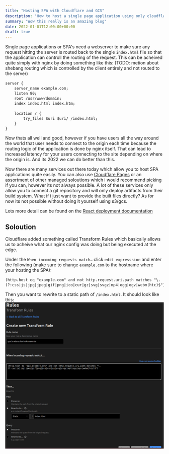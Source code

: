 ```yaml
---
title: "Hosting SPA with Cloudflare and GCS"
description: "How to host a single page application using only cloudflare and google cloud storage"
summary: "Wow this really is an amazing blog"
date: 2022-01-01T12:00:00+00:00
draft: true
---
```


Single page applications or SPA's need a webserver to make sure any request hitting the server is routed back to the single `index.html` file so that the application can controll the routing of the request. This can be acheived quite simply with nginx by doing something like this: (TODO: metion about shebang routing which is controlled by the client entirely and not routed to the server)

```nginx
server {
    server_name example.com;
    listen 80;
    root /usr/www/domain;
    index index.html index.htm;

    location / {
        try_files $uri $uri/ /index.html;
    }
}
```

Now thats all well and good, however if you have users all the way around the world that user needs to connect to the origin each time because the routing logic of the application is done by nginx itself. That can lead to increased latency for your users connecting to the site depending on where the origin is. And its 2022 we can do better than this.

Now there are many services out there today which allow you to host SPA applications quite easily. You can also use [Cloudflare Pages][cloudflare pages] or an assortment of other managed soloutions which i would recommend picking if you can, however its not always possible. A lot of these services only allow you to connect a git repository and will only deploy artifacts from their build system. What if i just want to provide the built files directly? As for now its not possible without doing it yourself using s3/gcs.

Lots more detail can be found on the [React deployment documentation][react deployment docs]

## Soloution

Cloudflare added something called Transform Rules which basically allows us to acheive what our nginx config was doing but being executed at the edge.

Under the `When incoming requests match…` click `edit expresssion` and enter the following (make sure to change `example.com` to the hostname where your hosting the SPA):

<!-- this doesnt work on my personal cloudflare account.. only on cloudflare enterprise???????? -->
```
(http.host eq "example.com" and not http.request.uri.path matches "\.(?:css|js|jpg|jpeg|gif|png|ico|cur|gz|svg|svgz|mp4|ogg|ogv|webm|htc)$")
```

Then you want to rewrite to a static path of `/index.html`. It should look like this:
![Cloudflare transform rule example](cloudflare-transform-rule.png)

<!-- Page Links -->
[cloudflare pages]: https://pages.cloudflare.com/ "Cloudflare Pages"
[react deployment docs]: https://create-react-app.dev/docs/deployment/ "React deployment docs"
